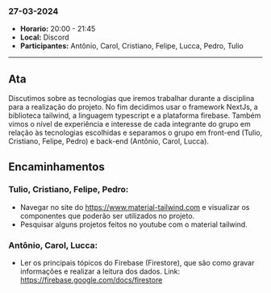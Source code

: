 ### 27-03-2024

- **Horario:** 20:00 - 21:45
- **Local:** Discord
- **Participantes:** Antônio, Carol, Cristiano, Felipe, Lucca, Pedro, Tulio

---

## Ata

Discutimos sobre as tecnologias que iremos trabalhar durante a disciplina para a realização do projeto. No fim decidimos usar o framework NextJs, a biblioteca tailwind, a linguagem typescript e a plataforma firebase. Também vimos o nível de experiência e interesse de cada integrante do grupo em relação às tecnologias escolhidas e separamos o grupo em front-end (Tulio, Cristiano, Felipe, Pedro) e back-end (Antônio, Carol, Lucca).

## Encaminhamentos
### Tulio, Cristiano, Felipe, Pedro:
 - Navegar no site do https://www.material-tailwind.com e visualizar os componentes que poderão ser utilizados no projeto.
 - Pesquisar alguns projetos feitos no youtube com o material tailwind.
### Antônio, Carol, Lucca:  
 - Ler os principais tópicos do Firebase (Firestore), que são como gravar informações e realizar a leitura dos dados. Link: https://firebase.google.com/docs/firestore

